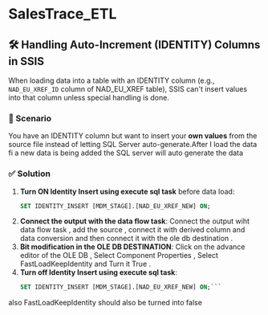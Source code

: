 # SalesTrace_ETL
## 🛠 Handling Auto-Increment (IDENTITY) Columns in SSIS

When loading data into a table with an IDENTITY column (e.g., `NAD_EU_XREF_ID` column of NAD_EU_XREF table), SSIS can't insert values into that column unless special handling is done.

### 🧩 Scenario
You have an IDENTITY column but want to insert your **own values** from the source file instead of letting SQL Server auto-generate.After I load the data fi a new data is being added the SQL server will auto generate the data

### ✅ Solution

1. **Turn ON Identity Insert using execute sql task** before data load:
   ```sql
   SET IDENTITY_INSERT [MDM_STAGE].[NAD_EU_XREF_NEW] ON;
2. **Connect the output with the data flow task**:
   Connect the output wiht data flow task , add the source , connect it with derived column and data conversion and then connect it with the ole db destination .
3. **Bit modification in the OLE DB DESTINATION**:
   Click on the advance editor of the OLE DB , Select Component Properties , Select FastLoadKeepIdentity and Turn it True .
3. **Turn off Identity Insert using execute sql task**:
   ```sql
   SET IDENTITY_INSERT [MDM_STAGE].[NAD_EU_XREF_NEW] ON;```
   
also FastLoadKeepIdentity should also be turned into false 
